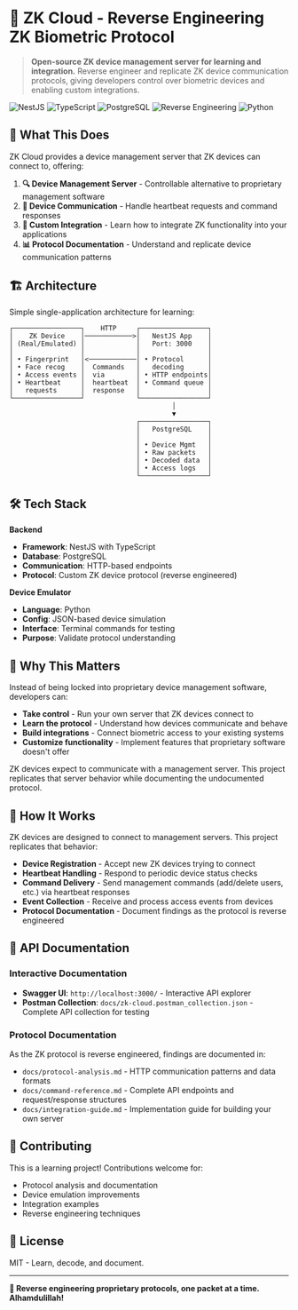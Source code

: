 # 🔐 ZK Cloud - Reverse Engineering ZK Biometric Protocol

> **Open-source ZK device management server for learning and integration.** Reverse engineer and replicate ZK device communication protocols, giving developers control over biometric devices and enabling custom integrations.

![NestJS](https://img.shields.io/badge/Backend-NestJS-red)
![TypeScript](https://img.shields.io/badge/Language-TypeScript-blue)
![PostgreSQL](https://img.shields.io/badge/Database-PostgreSQL-336791)
![Reverse Engineering](https://img.shields.io/badge/Purpose-Reverse%20Engineering-orange)
![Python](https://img.shields.io/badge/Emulator-Python-green)

## 🚀 What This Does

ZK Cloud provides a device management server that ZK devices can connect to, offering:

1. **🔍 Device Management Server** - Controllable alternative to proprietary management software
2. **📡 Device Communication** - Handle heartbeat requests and command responses  
3. **🔗 Custom Integration** - Learn how to integrate ZK functionality into your applications
4. **📊 Protocol Documentation** - Understand and replicate device communication patterns

## 🏗️ Architecture

Simple single-application architecture for learning:

```
┌─────────────────┐    HTTP     ┌─────────────────┐
│    ZK Device    │────────────>│   NestJS App    │
│ (Real/Emulated) │             │   Port: 3000    │
│                 │             │                 │
│ • Fingerprint   │<────────────│ • Protocol      │
│ • Face recog    │  Commands   │   decoding      │
│ • Access events │  via        │ • HTTP endpoints│
│ • Heartbeat     │  heartbeat  │ • Command queue │
│   requests      │  response   │                 │
└─────────────────┘             └─────────────────┘
                                         │
                                         ▼
                                ┌─────────────────┐
                                │   PostgreSQL    │
                                │                 │
                                │ • Device Mgmt   │
                                │ • Raw packets   │
                                │ • Decoded data  │
                                │ • Access logs   │
                                └─────────────────┘
```

## 🛠️ Tech Stack

**Backend**
- **Framework**: NestJS with TypeScript
- **Database**: PostgreSQL 
- **Communication**: HTTP-based endpoints
- **Protocol**: Custom ZK device protocol (reverse engineered)

**Device Emulator**
- **Language**: Python
- **Config**: JSON-based device simulation
- **Interface**: Terminal commands for testing
- **Purpose**: Validate protocol understanding

## 🎯 Why This Matters

Instead of being locked into proprietary device management software, developers can:

- **Take control** - Run your own server that ZK devices connect to
- **Learn the protocol** - Understand how devices communicate and behave
- **Build integrations** - Connect biometric access to your existing systems
- **Customize functionality** - Implement features that proprietary software doesn't offer

ZK devices expect to communicate with a management server. This project replicates that server behavior while documenting the undocumented protocol.

## 🔧 How It Works

ZK devices are designed to connect to management servers. This project replicates that behavior:

- **Device Registration** - Accept new ZK devices trying to connect
- **Heartbeat Handling** - Respond to periodic device status checks
- **Command Delivery** - Send management commands (add/delete users, etc.) via heartbeat responses
- **Event Collection** - Receive and process access events from devices
- **Protocol Documentation** - Document findings as the protocol is reverse engineered

## 📝 API Documentation

### Interactive Documentation
- **Swagger UI**: `http://localhost:3000/` - Interactive API explorer
- **Postman Collection**: `docs/zk-cloud.postman_collection.json` - Complete API collection for testing

### Protocol Documentation
As the ZK protocol is reverse engineered, findings are documented in:
- `docs/protocol-analysis.md` - HTTP communication patterns and data formats
- `docs/command-reference.md` - Complete API endpoints and request/response structures  
- `docs/integration-guide.md` - Implementation guide for building your own server

## 🤝 Contributing

This is a learning project! Contributions welcome for:
- Protocol analysis and documentation
- Device emulation improvements
- Integration examples
- Reverse engineering techniques

## 📄 License

MIT - Learn, decode, and document.

---

**🎉 Reverse engineering proprietary protocols, one packet at a time. Alhamdulillah!**
